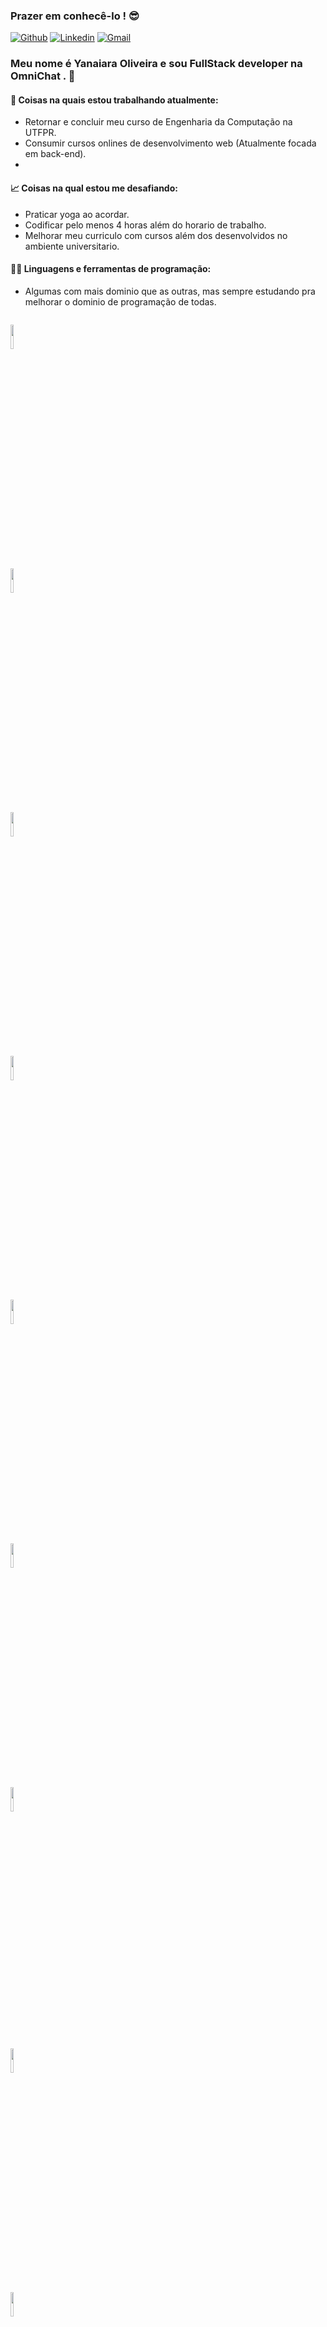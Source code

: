 ### Prazer em conhecê-lo ! 😎


[![Github](https://img.shields.io/badge/-Github-000?style=flat&logo=Github&logoColor=white)](https://github.com/Yanaiara)
[![Linkedin](https://img.shields.io/badge/-LinkedIn-blue?style=flat&logo=Linkedin&logoColor=white)](https://www.linkedin.com/in/yanaiara/)
[![Gmail](https://img.shields.io/badge/-Gmail-c14438?style=flat&logo=Gmail&logoColor=white)](mailto:yanaiara@alunos.utfpr.edu.br)


### Meu nome é Yanaiara Oliveira e sou FullStack developer na OmniChat . 🚀


#### 🌱 Coisas na quais estou trabalhando atualmente: 
- Retornar e concluir meu curso de Engenharia da Computação na UTFPR.  
- Consumir cursos onlines de desenvolvimento web (Atualmente focada em back-end).
- 

#### 📈 Coisas na qual estou me desafiando:
- Praticar yoga ao acordar.
- Codificar pelo menos 4 horas além do horario de trabalho. 
- Melhorar meu curriculo com cursos além dos desenvolvidos no ambiente universitario. 

#### 👩‍💻 Linguagens e ferramentas de programação: 
 - Algumas com mais dominio que as outras, mas sempre estudando pra melhorar o dominio de programação de todas.
 
<code> <img width="10%" src="https://www.vectorlogo.zone/logos/javascript/javascript-horizontal.svg" ></code>
<code> <img width="10%" src="https://www.vectorlogo.zone/logos/w3_html5/w3_html5-ar21.svg"></code>
<code> <img width="10%" src="https://www.vectorlogo.zone/logos/sass-lang/sass-lang-ar21.svg"></code>
<code> <img width="10%" src="https://www.vectorlogo.zone/logos/python/python-ar21.svg"></code>
<code> <img width="10%" src="https://www.vectorlogo.zone/logos/nodejs/nodejs-ar21.svg"></code>
<code> <img width="10%" src="https://www.vectorlogo.zone/logos/reactjs/reactjs-ar21.svg"></code>
<code> <img width="10%" src="https://www.vectorlogo.zone/logos/angular/angular-ar21.svg"></code>

<code> <img width="10%" src="https://www.vectorlogo.zone/logos/git-scm/git-scm-ar21.svg"></code>
<code> <img width="10%" src="https://www.vectorlogo.zone/logos/gitlab/gitlab-ar21.svg"></code>
<code> <img width="10%" src="https://www.vectorlogo.zone/logos/github/github-ar21.svg"></code>
<code> <img width="10%" src="https://www.vectorlogo.zone/logos/mongodb/mongodb-ar21.svg"></code>
<code> <img width="10%" src="https://www.vectorlogo.zone/logos/npmjs/npmjs-ar21.svg"></code>

![GitHub stats]( https://github-readme-stats.vercel.app/api?username=Yanaiara&show_icons=true)
